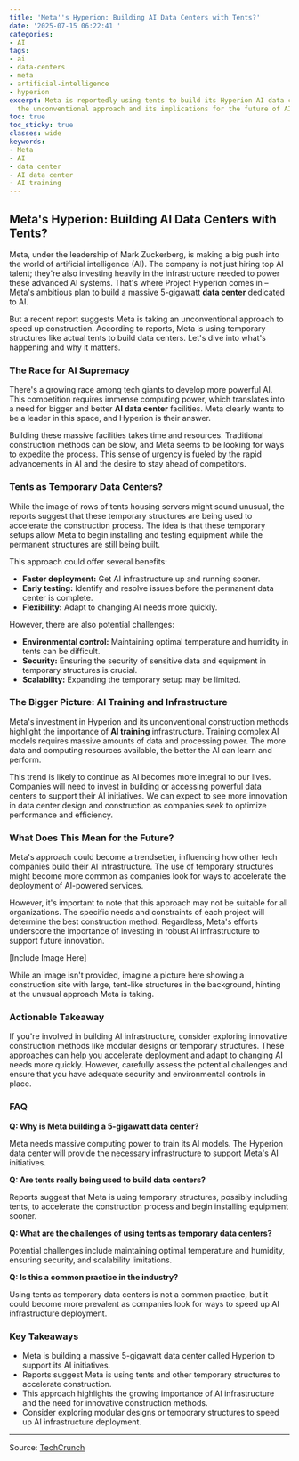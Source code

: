 ```yaml
---
title: 'Meta''s Hyperion: Building AI Data Centers with Tents?'
date: '2025-07-15 06:22:41 '
categories:
- AI
tags:
- ai
- data-centers
- meta
- artificial-intelligence
- hyperion
excerpt: Meta is reportedly using tents to build its Hyperion AI data center. Explore
  the unconventional approach and its implications for the future of AI infrastructure.
toc: true
toc_sticky: true
classes: wide
keywords:
- Meta
- AI
- data center
- AI data center
- AI training
---
```


## Meta's Hyperion: Building AI Data Centers with Tents?

Meta, under the leadership of Mark Zuckerberg, is making a big push into the world of artificial intelligence (AI). The company is not just hiring top AI talent; they're also investing heavily in the infrastructure needed to power these advanced AI systems. That's where Project Hyperion comes in – Meta's ambitious plan to build a massive 5-gigawatt **data center** dedicated to AI.

But a recent report suggests Meta is taking an unconventional approach to speed up construction. According to reports, Meta is using temporary structures like actual tents to build data centers. Let's dive into what's happening and why it matters.

### The Race for AI Supremacy

There's a growing race among tech giants to develop more powerful AI. This competition requires immense computing power, which translates into a need for bigger and better **AI data center** facilities. Meta clearly wants to be a leader in this space, and Hyperion is their answer.

Building these massive facilities takes time and resources. Traditional construction methods can be slow, and Meta seems to be looking for ways to expedite the process. This sense of urgency is fueled by the rapid advancements in AI and the desire to stay ahead of competitors.

### Tents as Temporary Data Centers?

While the image of rows of tents housing servers might sound unusual, the reports suggest that these temporary structures are being used to accelerate the construction process. The idea is that these temporary setups allow Meta to begin installing and testing equipment while the permanent structures are still being built.

This approach could offer several benefits:

*   **Faster deployment:** Get AI infrastructure up and running sooner.
*   **Early testing:** Identify and resolve issues before the permanent data center is complete.
*   **Flexibility:** Adapt to changing AI needs more quickly.

However, there are also potential challenges:

*   **Environmental control:** Maintaining optimal temperature and humidity in tents can be difficult.
*   **Security:** Ensuring the security of sensitive data and equipment in temporary structures is crucial.
*   **Scalability:** Expanding the temporary setup may be limited.

### The Bigger Picture: AI Training and Infrastructure

Meta's investment in Hyperion and its unconventional construction methods highlight the importance of **AI training** infrastructure. Training complex AI models requires massive amounts of data and processing power. The more data and computing resources available, the better the AI can learn and perform.

This trend is likely to continue as AI becomes more integral to our lives. Companies will need to invest in building or accessing powerful data centers to support their AI initiatives. We can expect to see more innovation in data center design and construction as companies seek to optimize performance and efficiency.

### What Does This Mean for the Future?

Meta's approach could become a trendsetter, influencing how other tech companies build their AI infrastructure. The use of temporary structures might become more common as companies look for ways to accelerate the deployment of AI-powered services.

However, it's important to note that this approach may not be suitable for all organizations. The specific needs and constraints of each project will determine the best construction method. Regardless, Meta's efforts underscore the importance of investing in robust AI infrastructure to support future innovation.

[Include Image Here]

While an image isn't provided, imagine a picture here showing a construction site with large, tent-like structures in the background, hinting at the unusual approach Meta is taking.

### Actionable Takeaway

If you're involved in building AI infrastructure, consider exploring innovative construction methods like modular designs or temporary structures. These approaches can help you accelerate deployment and adapt to changing AI needs more quickly. However, carefully assess the potential challenges and ensure that you have adequate security and environmental controls in place.

### FAQ

**Q: Why is Meta building a 5-gigawatt data center?**

Meta needs massive computing power to train its AI models. The Hyperion data center will provide the necessary infrastructure to support Meta's AI initiatives.

**Q: Are tents really being used to build data centers?**

Reports suggest that Meta is using temporary structures, possibly including tents, to accelerate the construction process and begin installing equipment sooner.

**Q: What are the challenges of using tents as temporary data centers?**

Potential challenges include maintaining optimal temperature and humidity, ensuring security, and scalability limitations.

**Q: Is this a common practice in the industry?**

Using tents as temporary data centers is not a common practice, but it could become more prevalent as companies look for ways to speed up AI infrastructure deployment.

### Key Takeaways

*   Meta is building a massive 5-gigawatt data center called Hyperion to support its AI initiatives.
*   Reports suggest Meta is using tents and other temporary structures to accelerate construction.
*   This approach highlights the growing importance of AI infrastructure and the need for innovative construction methods.
*   Consider exploring modular designs or temporary structures to speed up AI infrastructure deployment.

---

Source: [TechCrunch](https://techcrunch.com/2025/07/14/meta-is-reportedly-using-actual-tents-to-build-data-centers/)